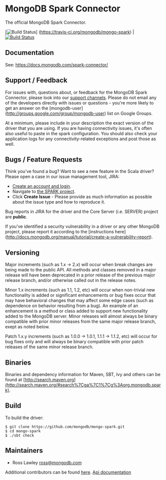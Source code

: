 # MongoDB Spark Connector 

The official MongoDB Spark Connector.

[![Build Status](https://travis-ci.org/mongodb/mongo-spark.svg?branch=master)]
(https://travis-ci.org/mongodb/mongo-spark)  | [![Build Status](https://jenkins.10gen.com/job/mongo-spark/badge/icon)](https://jenkins.10gen.com/job/mongo-spark/)

## Documentation

See: https://docs.mongodb.com/spark-connector/

## Support / Feedback

For issues with, questions about, or feedback for the MongoDB Spark Connector, please look into
our [support channels](http://www.mongodb.org/about/support). Please
do not email any of the developers directly with issues or
questions - you're more likely to get an answer on the [mongodb-user]
(http://groups.google.com/group/mongodb-user) list on Google Groups.

At a minimum, please include in your description the exact version of the driver that you are using.  If you are having
connectivity issues, it's often also useful to paste in the spark configuration. You should also check your application logs for
any connectivity-related exceptions and post those as well.

## Bugs / Feature Requests

Think you’ve found a bug? Want to see a new feature in the Scala driver? Please open a
case in our issue management tool, JIRA:

- [Create an account and login](https://jira.mongodb.org).
- Navigate to [the SPARK project](https://jira.mongodb.org/browse/SPARK).
- Click **Create Issue** - Please provide as much information as possible about the issue type and how to reproduce it.

Bug reports in JIRA for the driver and the Core Server (i.e. SERVER) project are **public**.

If you’ve identified a security vulnerability in a driver or any other
MongoDB project, please report it according to the [instructions here]
(http://docs.mongodb.org/manual/tutorial/create-a-vulnerability-report).

## Versioning

Major increments (such as 1.x -> 2.x) will occur when break changes are being made to the public API.  All methods and
classes removed in a major release will have been deprecated in a prior release of the previous major release branch, and/or otherwise
called out in the release notes.

Minor 1.x increments (such as 1.1, 1.2, etc) will occur when non-trivial new functionality is added or significant enhancements or bug
fixes occur that may have behavioral changes that may affect some edge cases (such as dependence on behavior resulting from a bug). An
example of an enhancement is a method or class added to support new functionality added to the MongoDB server.   Minor releases will
almost always be binary compatible with prior minor releases from the same major release branch, exept as noted below.

Patch 1.x.y increments (such as 1.0.0 -> 1.0.1, 1.1.1 -> 1.1.2, etc) will occur for bug fixes only and will always be binary compatible
with prior patch releases of the same minor release branch.

## Binaries

Binaries and dependency information for Maven, SBT, Ivy and others can be found at
[http://search.maven.org](http://search.maven.org/#search%7Cga%7C1%7Cg%3Aorg.mongodb.spark).

## Build

To build the driver:

```
$ git clone https://github.com/mongodb/mongo-spark.git
$ cd mongo-spark
$ ./sbt check
```

## Maintainers

* Ross Lawley          ross@mongodb.com

Additional contributors can be found [here](https://github.com/mongodb/mongo-spark/graphs/contributors).
[Api documentation](http://www.javadoc.io/doc/org.mongodb/mongo-spark-connector_2.10)
